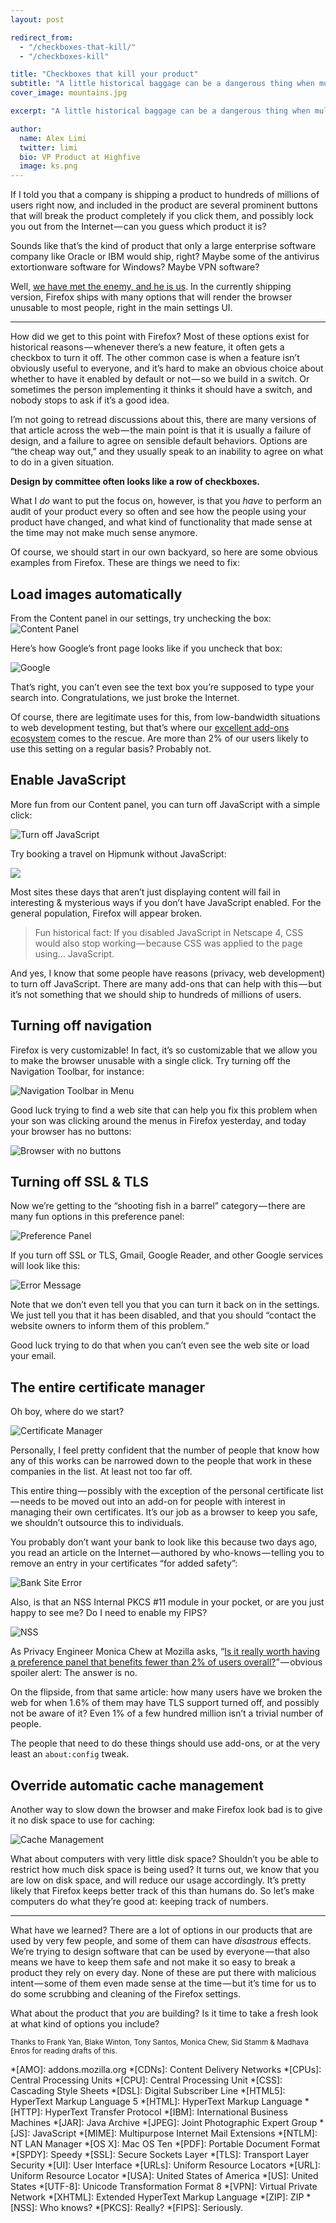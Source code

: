 ```yaml
---
layout: post

redirect_from:
  - "/checkboxes-that-kill/"
  - "/checkboxes-kill"

title: "Checkboxes that kill your product"
subtitle: "A little historical baggage can be a dangerous thing when multiplied by a few hundred million individuals"
cover_image: mountains.jpg

excerpt: "A little historical baggage can be a dangerous thing when multiplied by a few hundred million individuals"

author:
  name: Alex Limi
  twitter: limi
  bio: VP Product at Highfive
  image: ks.png
---
```


If I told you that a company is shipping a product to hundreds of millions of users right now, and included in the product are several prominent buttons that will break the product completely if you click them, and possibly lock you out from the Internet&#8202;&mdash;&#8202;can you guess which product it is?

Sounds like that’s the kind of product that only a large enterprise software company like Oracle or IBM would ship, right? Maybe some of the antivirus extortionware software for Windows? Maybe VPN software?

Well, [we have met the enemy, and he is us].
In the currently shipping version, Firefox ships with many options that will render the browser unusable to most people, right in the main settings UI.

***

How did we get to this point with Firefox? Most of these options exist for historical reasons&#8202;&mdash;&#8202;whenever there’s a new feature, it often gets a checkbox to turn it off. The other common case is when a feature isn’t obviously useful to everyone, and it’s hard to make an obvious choice about whether to have it enabled by default or not&#8202;&mdash;&#8202;so we build in a switch. Or sometimes the person implementing it thinks it should have a switch, and nobody stops to ask if it’s a good idea.

I’m not going to retread discussions about this, there are many versions of that article across the web&#8202;&mdash;&#8202;the main point is that it is usually a failure of design, and a failure to agree on sensible default behaviors. Options are “the cheap way out,” and they usually speak to an inability to agree on what to do in a given situation.

**Design by committee often looks like a row of checkboxes.**

What I *do* want to put the focus on, however, is that you *have* to perform an audit of your product every so often and see how the people using your product have changed, and what kind of functionality that made sense at the time may not make much sense anymore.

Of course, we should start in our own backyard, so here are some obvious examples from Firefox. These are things we need to fix:


## Load images automatically

From the Content panel in our settings, try unchecking the box:
![Content Panel](https://i.imgur.com/Xxo6hmw.png)

Here’s how Google’s front page looks like if you uncheck that box:

![Google](https://i.imgur.com/3aLJmS2.png")

That’s right, you can’t even see the text box you’re supposed to type your search into. Congratulations, we just broke the Internet.

Of course, there are legitimate uses for this, from low-bandwidth situations to web development testing, but that’s where our [excellent add-ons ecosystem] comes to the rescue. Are more than 2% of our users likely to use this setting on a regular basis? Probably not.


## Enable JavaScript

More fun from our Content panel, you can turn off JavaScript with a simple click:

![Turn off JavaScript](https://i.imgur.com/Xxo6hmw.png)

Try booking a travel on Hipmunk without JavaScript:

![](https://i.imgur.com/c6OOjp7.png)

Most sites these days that aren’t just displaying content will fail in interesting &amp; mysterious ways if you don’t have JavaScript enabled. For the general population, Firefox will appear broken.

> Fun historical fact: If you disabled JavaScript in Netscape 4, CSS would also stop working&#8202;&mdash;&#8202;because CSS was applied to the page using… JavaScript.

And yes, I know that some people have reasons (privacy, web development) to turn off JavaScript. There are many add-ons that can help with this&#8202;&mdash;&#8202;but it’s not something that we should ship to hundreds of millions of users.


## Turning off navigation

Firefox is very customizable! In fact, it’s so customizable that we allow you to make the browser unusable with a single click. Try turning off the Navigation Toolbar, for instance:

![Navigation Toolbar in Menu](https://i.imgur.com/W2QOeWQ.png)

Good luck trying to find a web site that can help you fix this problem when your son was clicking around the menus in Firefox yesterday, and today your browser has no buttons:

![Browser with no buttons](https://i.imgur.com/0JmJ60q.png)


## Turning off SSL &amp; TLS

Now we’re getting to the “shooting fish in a barrel” category&#8202;&mdash;&#8202;there are many fun options in this preference panel:

![Preference Panel](https://i.imgur.com/Q1SRzmH.png)

If you turn off SSL or TLS, Gmail, Google Reader, and other Google services will look like this:

![Error Message](https://i.imgur.com/FjDK3dn.png)

Note that we don’t even tell you that you can turn it back on in the settings. We just tell you that it has been disabled, and that you should “contact the website owners to inform them of this problem.”

Good luck trying to do that when you can’t even see the web site or load your email.


## The entire certificate manager

Oh boy, where do we start?

![Certificate Manager](https://i.imgur.com/YxVQID7.png)

Personally, I feel pretty confident that the number of people that know how any of this works can be narrowed down to the people that work in these companies in the list. At least not too far off.

This entire thing&#8202;&mdash;&#8202;possibly with the exception of the personal certificate list&#8202;&mdash;&#8202;needs to be moved out into an add-on for people with interest in managing their own certificates. It’s our job as a browser to keep you safe, we shouldn’t outsource this to individuals.

You probably don’t want your bank to look like this because two days ago, you read an article on the Internet&#8202;&mdash;&#8202;authored by who-knows&#8202;&mdash;&#8202;telling you to remove an entry in your certificates “for added safety”:

![Bank Site Error](https://i.imgur.com/Zn3auty.png)

Also, is that an NSS Internal PKCS #11 module in your pocket, or are you just happy to see me? Do I need to enable my FIPS?

![NSS](https://i.imgur.com/eLDED0a.png)

As Privacy Engineer Monica Chew at Mozilla asks, “[Is it really worth having a preference panel that benefits fewer than 2% of users overall?]”&#8202;&mdash;&#8202;obvious spoiler alert: The answer is no.

On the flipside, from that same article: how many users have we broken the web for when 1.6% of them may have TLS support turned off, and possibly not be aware of it? Even 1% of a few hundred million isn’t a trivial number of people.

The people that need to do these things should use add-ons, or at the very least an <code>about:config</code> tweak.


## Override automatic cache management

Another way to slow down the browser and make Firefox look bad is to give it no disk space to use for caching:

![Cache Management](https://i.imgur.com/91N6zzP.png)

What about computers with very little disk space? Shouldn’t you be able to restrict how much disk space is being used? It turns out, we know that you are low on disk space, and will reduce our usage accordingly. It’s pretty likely that Firefox keeps better track of this than humans do. So let’s make computers do what they’re good at: keeping track of numbers.

***

What have we learned? There are a lot of options in our products that are used by very few people, and some of them can have *disastrous* effects. We’re trying to design software that can be used by everyone&#8202;&mdash;&#8202;that also means we have to keep them safe and not make it so easy to break a product they rely on every day. None of these are put there with malicious intent&#8202;&mdash;&#8202;some of them  even made sense at the time&#8202;&mdash;&#8202;but it’s time for us to do some scrubbing and cleaning of the Firefox settings.

What about the product that *you* are building? Is it time to take a fresh look at what kind of options you include?

<small>Thanks to Frank Yan, Blake Winton, Tony Santos, Monica Chew, Sid Stamm &amp; Madhava Enros for reading drafts of this.</small>

[excellent add-ons ecosystem]: https://addons.mozilla.org
[Is it really worth having a preference panel that benefits fewer than 2% of users overall?]: https://monica-at-mozilla.blogspot.com/2013/02/writing-for-98.html
[we have met the enemy, and he is us]: https://en.wikipedia.org/wiki/Pogo_%28comic_strip%29#.22We_have_met_the_enemy_and_he_is_us..22 "Quote from Pogo, the comic strip"

*[AMO]: addons.mozilla.org
*[CDNs]: Content Delivery Networks
*[CPUs]: Central Processing Units
*[CPU]: Central Processing Unit
*[CSS]: Cascading Style Sheets
*[DSL]: Digital Subscriber Line
*[HTML5]: HyperText Markup Language 5
*[HTML]: HyperText Markup Language
*[HTTP]: HyperText Transfer Protocol
*[IBM]: International Business Machines
*[JAR]: Java Archive
*[JPEG]: Joint Photographic Expert Group
*[JS]: JavaScript
*[MIME]: Multipurpose Internet Mail Extensions
*[NTLM]: NT LAN Manager
*[OS X]: Mac OS Ten
*[PDF]: Portable Document Format
*[SPDY]: Speedy
*[SSL]: Secure Sockets Layer
*[TLS]: Transport Layer Security
*[UI]: User Interface
*[URLs]: Uniform Resource Locators
*[URL]: Uniform Resource Locator
*[USA]: United States of America
*[US]: United States
*[UTF-8]: Unicode Transformation Format 8
*[VPN]: Virtual Private Network
*[XHTML]: Extended HyperText Markup Language
*[ZIP]: ZIP
*[NSS]: Who knows?
*[PKCS]: Really?
*[FIPS]: Seriously.
